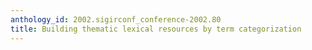 ```yaml
---
anthology_id: 2002.sigirconf_conference-2002.80
title: Building thematic lexical resources by term categorization
---
```

